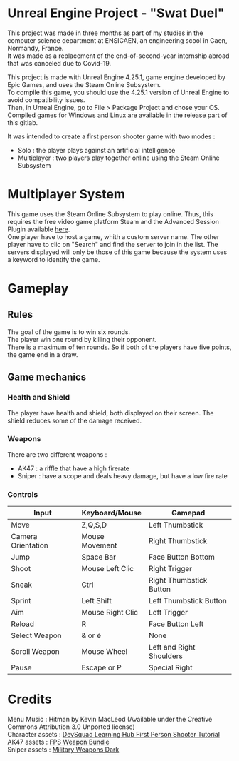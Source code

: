 # Unreal Engine Project - "Swat Duel"

This project was made in three months as part of my studies in the computer science department at
ENSICAEN, an engineering scool in Caen, Normandy, France.<br/>
It was made as a replacement of the end-of-second-year internship abroad that was canceled due to Covid-19.

This project is made with Unreal Engine 4.25.1, game engine developed by Epic Games, and uses the Steam Online Subsystem.<br/>
To compile this game, you should use the 4.25.1 version of Unreal Engine to avoid compatibility issues.<br/>
Then, in Unreal Engine, go to File > Package Project and chose your OS.<br/>
Compiled games for Windows and Linux are available in the release part of this gitlab.

It was intended to create a first person shooter game with two modes :
* Solo : the player plays against an artificial intelligence
* Multiplayer : two players play together online using the Steam Online Subsystem

# Multiplayer System

This game uses the Steam Online Subsystem to play online.
Thus, this requires the free video game platform Steam and the Advanced Session Plugin available [here](https://forums.unrealengine.com/community/community-content-tools-and-tutorials/41043-advanced-sessions-plugin).<br/>
One player have to host a game, whith a custom server name.
The other player have to clic on "Search" and find the server to join in the list.
The servers displayed will only be those of this game because the system uses a keyword to identify the game.

# Gameplay

## Rules

The goal of the game is to win six rounds.<br/>
The player win one round by killing their opponent.<br/>
There is a maximum of ten rounds. So if both of the players have five points, the game end in a draw.

## Game mechanics

### Health and Shield

The player have health and shield, both displayed on their screen. The shield reduces some of the damage received.

### Weapons

There are two different weapons :
* AK47 : a riffle that have a high firerate
* Sniper : have a scope and deals heavy damage, but have a low fire rate

### Controls

|  Input | Keyboard/Mouse | Gamepad |
|---|---|---|
| Move | Z,Q,S,D | Left Thumbstick |
| Camera Orientation | Mouse Movement | Right Thumbstick |
| Jump | Space Bar | Face Button Bottom |
| Shoot | Mouse Left Clic | Right Trigger |
| Sneak | Ctrl | Right Thumbstick Button |
| Sprint | Left Shift | Left Thumbstick Button |
| Aim | Mouse Right Clic | Left Trigger |
| Reload | R | Face Button Left |
| Select Weapon | & or é | None |
| Scroll Weapon | Mouse Wheel | Left and Right Shoulders |
| Pause | Escape or P | Special Right |

# Credits

Menu Music : Hitman by Kevin MacLeod (Available under the Creative Commons Attribution 3.0 Unported license)<br/>
Character assets : [DevSquad Learning Hub First Person Shooter Tutorial](https://www.virtushub.com/first-person-shooter)<br/>
AK47 assets : [FPS Weapon Bundle](https://www.unrealengine.com/marketplace/en-US/product/fps-weapon-bundle)<br/>
Sniper assets : [Military Weapons Dark](https://www.unrealengine.com/marketplace/en-US/product/military-weapons-dark)